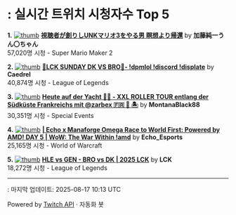 # : 실시간 트위치 시청자수 Top 5

**1.** [![thumb](https://static-cdn.jtvnw.net/previews-ttv/live_user_kato_junichi0817-320x180.jpg)](https://twitch.tv/加藤純一うん〇ちゃん)
**[視聴者が創りしUNKマリオ3をやる男 瞑想より帰還](https://twitch.tv/加藤純一うん〇ちゃん)** by **加藤純一うん〇ちゃん**<br>57,020명 시청  - Super Mario Maker 2

**2.** [![thumb](https://static-cdn.jtvnw.net/previews-ttv/live_user_caedrel-320x180.jpg)](https://twitch.tv/Caedrel)
**[🔴LCK SUNDAY DK VS BRO🔴-  !dpmlol !discord !displate](https://twitch.tv/Caedrel)** by **Caedrel**<br>40,874명 시청  - League of Legends

**3.** [![thumb](https://static-cdn.jtvnw.net/previews-ttv/live_user_montanablack88-320x180.jpg)](https://twitch.tv/MontanaBlack88)
**[Heute auf der Yacht 🚤🌊 - XXL ROLLER TOUR entlang der Südküste Frankreichs mit @zarbex 🇫🇷 🛵 🏝️](https://twitch.tv/MontanaBlack88)** by **MontanaBlack88**<br>30,351명 시청  - Special Events

**4.** [![thumb](https://static-cdn.jtvnw.net/previews-ttv/live_user_echo_esports-320x180.jpg)](https://twitch.tv/Echo_Esports)
**[| Echo x Manaforge Omega Race to World First: Powered by AMD!  DAY 5 | WoW: The War Within !amd](https://twitch.tv/Echo_Esports)** by **Echo_Esports**<br>25,165명 시청  - World of Warcraft

**5.** [![thumb](https://static-cdn.jtvnw.net/previews-ttv/live_user_lck-320x180.jpg)](https://twitch.tv/LCK)
**[HLE vs GEN - BRO vs DK | 2025 LCK](https://twitch.tv/LCK)** by **LCK**<br>18,272명 시청  - League of Legends


---
: 마지막 업데이트: 2025-08-17 10:13 UTC

Powered by [Twitch API](https://dev.twitch.tv/docs/api/reference) · 자동화 봇